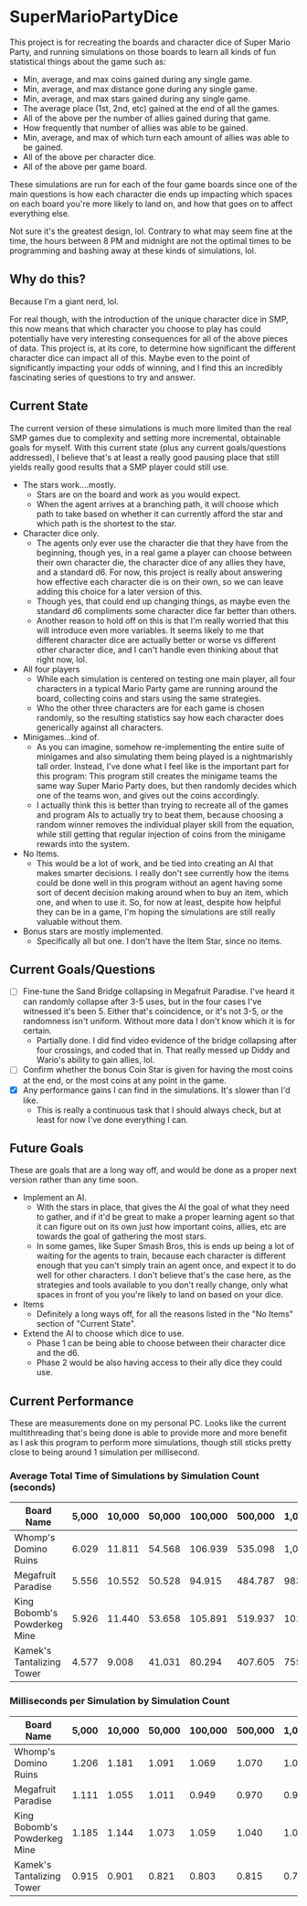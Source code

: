 # SuperMarioPartyDice

This project is for recreating the boards and character dice of Super Mario Party, and running simulations on those boards to learn all kinds of fun statistical things about the game such as:
* Min, average, and max coins gained during any single game.
* Min, average, and max distance gone during any single game.
* Min, average, and max stars gained during any single game.
* The average place (1st, 2nd, etc) gained at the end of all the games.
* All of the above per the number of allies gained during that game.
* How frequently that number of allies was able to be gained.
* Min, average, and max of which turn each amount of allies was able to be gained.
* All of the above per character dice.
* All of the above per game board.

These simulations are run for each of the four game boards since one of the main questions is how each character die ends up impacting which spaces on each board you're more likely to land on, and how that goes on to affect everything else.

Not sure it's the greatest design, lol. Contrary to what may seem fine at the time, the hours between 8 PM and midnight are not the optimal times to be programming and bashing away at these kinds of simulations, lol.

## Why do this?

Because I'm a giant nerd, lol.

For real though, with the introduction of the unique character dice in SMP, this now means that which character you choose to play has could potentially have very interesting consequences for all of the above pieces of data. This project is, at its core, to determine how significant the different character dice can impact all of this. Maybe even to the point of significantly impacting your odds of winning, and I find this an incredibly fascinating series of questions to try and answer.

## Current State

The current version of these simulations is much more limited than the real SMP games due to complexity and setting more incremental, obtainable goals for myself. With this current state (plus any current goals/questions addressed), I believe that's at least a really good pausing place that still yields really good results that a SMP player could still use.

 * The stars work....mostly.
    * Stars are on the board and work as you would expect. 
    * When the agent arrives at a branching path, it will choose which path to take based on whether it can currently afford the star and which path is the shortest to the star.
 * Character dice only. 
   * The agents only ever use the character die that they have from the beginning, though yes, in a real game a player can choose between their own character die, the character dice of any allies they have, and a standard d6. For now, this project is really about answering how effective each character die is on their own, so we can leave adding this choice for a later version of this. 
   * Though yes, that could end up changing things, as maybe even the standard d6 compliments some character dice far better than others.
   * Another reason to hold off on this is that I'm really worried that this will introduce even more variables. It seems likely to me that different character dice are actually better or worse vs different other character dice, and I can't handle even thinking about that right now, lol.
 * All four players
   * While each simulation is centered on testing one main player, all four characters in a typical Mario Party game are running around the board, collecting coins and stars using the same strategies.
   * Who the other three characters are for each game is chosen randomly, so the resulting statistics say how each character does generically against all characters.
 * Minigames...kind of.
   * As you can imagine, somehow re-implementing the entire suite of minigames and also simulating them being played is a nightmarishly tall order. Instead, I've done what I feel like is the important part for this program: This program still creates the minigame teams the same way Super Mario Party does, but then randomly decides which one of the teams won, and gives out the coins accordingly.
   * I actually think this is better than trying to recreate all of the games and program AIs to actually try to beat them, because choosing a random winner removes the individual player skill from the equation, while still getting that regular injection of coins from the minigame rewards into the system.
 * No Items.
   * This would be a lot of work, and be tied into creating an AI that makes smarter decisions. I really don't see currently how the items could be done well in this program without an agent having some sort of decent decision making around when to buy an item, which one, and when to use it. So, for now at least, despite how helpful they can be in a game, I'm hoping the simulations are still really valuable without them.
* Bonus stars are mostly implemented.
   * Specifically all but one. I don't have the Item Star, since no items.

## Current Goals/Questions

- [ ] Fine-tune the Sand Bridge collapsing in Megafruit Paradise. I've heard it can randomly collapse after 3-5 uses, but in the four cases I've witnessed it's been 5. Either that's coincidence, or it's not 3-5, or the randomness isn't uniform. Without more data I don't know which it is for certain.
    * Partially done. I did find video evidence of the bridge collapsing after four crossings, and coded that in. That really messed up Diddy and Wario's ability to gain allies, lol.
- [ ] Confirm whether the bonus Coin Star is given for having the most coins at the end, or the most coins at any point in the game.
- [x] Any performance gains I can find in the simulations. It's slower than I'd like.
    * This is really a continuous task that I should always check, but at least for now I've done everything I can.
 
 ## Future Goals
 
 These are goals that are a long way off, and would be done as a proper next version rather than any time soon.
 
 * Implement an AI.
   * With the stars in place, that gives the AI the goal of what they need to gather, and if it'd be great to make a proper learning agent so that it can figure out on its own just how important coins, allies, etc are towards the goal of gathering the most stars.
   * In some games, like Super Smash Bros, this is ends up being a lot of waiting for the agents to train, because each character is different enough that you can't simply train an agent once, and expect it to do well for other characters. I don't believe that's the case here, as the strategies and tools available to you don't really change, only what spaces in front of you you're likely to land on based on your dice.
 * Items
    * Definitely a long ways off, for all the reasons listed in the "No Items" section of "Current State".
 * Extend the AI to choose which dice to use.
   * Phase 1 can be being able to choose between their character dice and the d6.
   * Phase 2 would be also having access to their ally dice they could use.

## Current Performance

These are measurements done on my personal PC. Looks like the current multithreading that's being done is able to provide more and more benefit as I ask this program to perform more simulations, though still sticks pretty close to being around 1 simulation per millisecond.

### Average Total Time of Simulations by Simulation Count (seconds)
| Board Name | 5,000 | 10,000 | 50,000 | 100,000 | 500,000 | 1,000,000 |
| --- |-------|--------|--------| --- | --- | --- |
| Whomp's Domino Ruins | 6.029 | 11.811 | 54.568 | 106.939 | 535.098 | 1,027.327 |
| Megafruit Paradise | 5.556 | 10.552 | 50.528 | 94.915 | 484.787 | 983.276 |
| King Bobomb's Powderkeg Mine | 5.926 | 11.440 | 53.658 | 105.891 | 519.937 | 1012.499 |
| Kamek's Tantalizing Tower | 4.577 | 9.008  | 41.031 | 80.294 | 407.605 | 755.122 |

### Milliseconds per Simulation by Simulation Count
| Board Name | 5,000 | 10,000 | 50,000 | 100,000 | 500,000 | 1,000,000 |
| --- |-------|-------|-------| --- | --- | --- |
| Whomp's Domino Ruins | 1.206 | 1.181 | 1.091 | 1.069 | 1.070 | 1.027 |
| Megafruit Paradise | 1.111 | 1.055 | 1.011 | 0.949 | 0.970 | 0.983 |
| King Bobomb's Powderkeg Mine | 1.185 | 1.144 | 1.073 | 1.059 | 1.040 | 1.012 |
| Kamek's Tantalizing Tower | 0.915 | 0.901 | 0.821 | 0.803 | 0.815 | 0.755 |